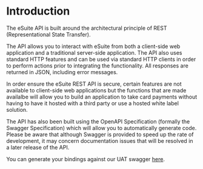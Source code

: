 # Introduction

The eSuite API is built around the architectural principle of REST (Representational State Transfer).

The API allows you to interact with eSuite from both a client-side web application and a traditional server-side application. The API also uses standard HTTP features and can be used via standard HTTP clients in order to perform actions prior to integrating the functionality. All responses are returned in JSON, including error messages. 

In order ensure the eSuite REST API is secure, certain features are not available to client-side web applications but the functions that are made availalbe will allow you to build an application to take card payments without having to have it hosted with a third party or use a hosted white label solution.

The API has also been built using the OpenAPI Specification (formally the Swagger Specification) which will allow you to automatically generate code. Please be aware that although Swagger is provided to speed up the rate of development, it may concern documentation issues that will be resolved in a later release of the API.

You can generate your bindings against our UAT swagger [here](https://uat.mppglobal.com:443/swagger/docs/9).

